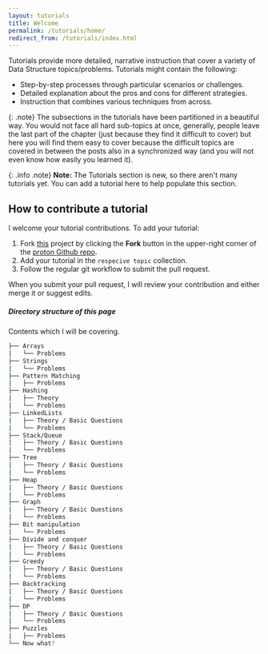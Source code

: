 ```yaml
---
layout: tutorials
title: Welcome
permalink: /tutorials/home/
redirect_from: /tutorials/index.html
---
```


Tutorials provide more detailed, narrative instruction that cover a variety of Data Structure topics/problems. Tutorials might contain the following:

* Step-by-step processes through particular scenarios or challenges.
* Detailed explanation about the pros and cons for different strategies.
* Instruction that combines various techniques from across.

{: .note}
The subsections in the tutorials have been partitioned in a beautiful way. You would not face all hard sub-topics at once, generally, people leave the last part of the chapter (just because they find it difficult to cover) but here you will find them easy to cover because the difficult topics are covered in between the posts also in a synchronized way (and you will not even know how easily you learned it).


{: .info .note}
**Note:** The Tutorials section is new, so there aren't many tutorials yet. You can add a tutorial here to help populate this section.


## How to contribute a tutorial

I welcome your tutorial contributions. To add your tutorial:

1. Fork [this](https://github.com/amit-upadhyay-IT/proton) project by clicking the **Fork** button in the upper-right corner of the [proton Github repo](https://github.com/amit-upadhyay-IT/proton).
2. Add your tutorial in the `respecive topic` collection.
3. Follow the regular git workflow to submit the pull request.

When you submit your pull request, I will review your contribution and either merge it or suggest edits.


<div class="note info">
  <h5>Directory structure of this page</h5>
  <p>
    Contents which I will be covering.
  </p>
</div>

```sh
├── Arrays
|   └── Problems
├── Strings
|   └── Problems
├── Pattern Matching
|   ├── Problems
├── Hashing
|   ├── Theory
|   └── Problems
├── LinkedLists
|   ├── Theory / Basic Questions
|   └── Problems
├── Stack/Queue
|   ├── Theory / Basic Questions
|   └── Problems
├── Tree
|   ├── Theory / Basic Questions
|   └── Problems
├── Heap
|   ├── Theory / Basic Questions
|   └── Problems
├── Graph
|   ├── Theory / Basic Questions
|   └── Problems
├── Bit manipulation
|   └── Problems
├── Divide and conquer
|   ├── Theory / Basic Questions
|   └── Problems
├── Greedy
|   ├── Theory / Basic Questions
|   └── Problems
├── Backtracking
|   ├── Theory / Basic Questions
|   └── Problems
├── DP
|   ├── Theory / Basic Questions
|   └── Problems
├── Puzzles
|   ├── Problems
└── Now what?
```




